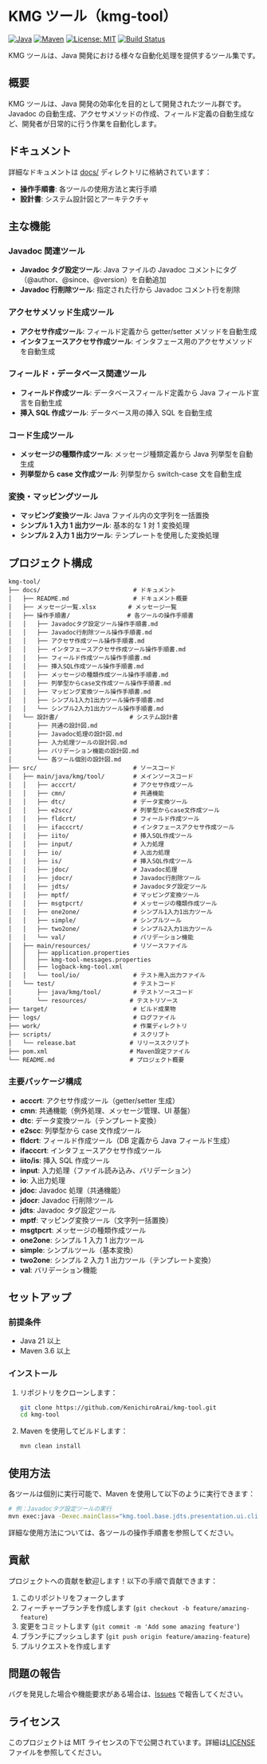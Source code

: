 # KMG ツール（kmg-tool）

[![Java](https://img.shields.io/badge/Java-21-orange.svg)](https://www.oracle.com/java/)
[![Maven](https://img.shields.io/badge/Maven-3.6+-blue.svg)](https://maven.apache.org/)
[![License: MIT](https://img.shields.io/badge/License-MIT-yellow.svg)](https://opensource.org/licenses/MIT)
[![Build Status](https://img.shields.io/badge/Build-Passing-brightgreen.svg)](https://github.com/your-username/kmg-tool)

KMG ツールは、Java 開発における様々な自動化処理を提供するツール集です。

## 概要

KMG ツールは、Java 開発の効率化を目的として開発されたツール群です。Javadoc の自動生成、アクセサメソッドの作成、フィールド定義の自動生成など、開発者が日常的に行う作業を自動化します。

## ドキュメント

詳細なドキュメントは [docs/](docs/) ディレクトリに格納されています：

- **操作手順書**: 各ツールの使用方法と実行手順
- **設計書**: システム設計図とアーキテクチャ

## 主な機能

### Javadoc 関連ツール

- **Javadoc タグ設定ツール**: Java ファイルの Javadoc コメントにタグ（@author、@since、@version）を自動追加
- **Javadoc 行削除ツール**: 指定された行から Javadoc コメント行を削除

### アクセサメソッド生成ツール

- **アクセサ作成ツール**: フィールド定義から getter/setter メソッドを自動生成
- **インタフェースアクセサ作成ツール**: インタフェース用のアクセサメソッドを自動生成

### フィールド・データベース関連ツール

- **フィールド作成ツール**: データベースフィールド定義から Java フィールド宣言を自動生成
- **挿入 SQL 作成ツール**: データベース用の挿入 SQL を自動生成

### コード生成ツール

- **メッセージの種類作成ツール**: メッセージ種類定義から Java 列挙型を自動生成
- **列挙型から case 文作成ツール**: 列挙型から switch-case 文を自動生成

### 変換・マッピングツール

- **マッピング変換ツール**: Java ファイル内の文字列を一括置換
- **シンプル 1 入力 1 出力ツール**: 基本的な 1 対 1 変換処理
- **シンプル 2 入力 1 出力ツール**: テンプレートを使用した変換処理

## プロジェクト構成

```test
kmg-tool/
├── docs/                          # ドキュメント
│   ├── README.md                  # ドキュメント概要
│   ├── メッセージ一覧.xlsx         # メッセージ一覧
│   ├── 操作手順書/                # 各ツールの操作手順書
│   │   ├── Javadocタグ設定ツール操作手順書.md
│   │   ├── Javadoc行削除ツール操作手順書.md
│   │   ├── アクセサ作成ツール操作手順書.md
│   │   ├── インタフェースアクセサ作成ツール操作手順書.md
│   │   ├── フィールド作成ツール操作手順書.md
│   │   ├── 挿入SQL作成ツール操作手順書.md
│   │   ├── メッセージの種類作成ツール操作手順書.md
│   │   ├── 列挙型からcase文作成ツール操作手順書.md
│   │   ├── マッピング変換ツール操作手順書.md
│   │   ├── シンプル1入力1出力ツール操作手順書.md
│   │   └── シンプル2入力1出力ツール操作手順書.md
│   └── 設計書/                    # システム設計書
│       ├── 共通の設計図.md
│       ├── Javadoc処理の設計図.md
│       ├── 入力処理ツールの設計図.md
│       ├── バリデーション機能の設計図.md
│       └── 各ツール個別の設計図.md
├── src/                           # ソースコード
│   ├── main/java/kmg/tool/        # メインソースコード
│   │   ├── acccrt/                # アクセサ作成ツール
│   │   ├── cmn/                   # 共通機能
│   │   ├── dtc/                   # データ変換ツール
│   │   ├── e2scc/                 # 列挙型からcase文作成ツール
│   │   ├── fldcrt/                # フィールド作成ツール
│   │   ├── ifacccrt/              # インタフェースアクセサ作成ツール
│   │   ├── iito/                  # 挿入SQL作成ツール
│   │   ├── input/                 # 入力処理
│   │   ├── io/                    # 入出力処理
│   │   ├── is/                    # 挿入SQL作成ツール
│   │   ├── jdoc/                  # Javadoc処理
│   │   ├── jdocr/                 # Javadoc行削除ツール
│   │   ├── jdts/                  # Javadocタグ設定ツール
│   │   ├── mptf/                  # マッピング変換ツール
│   │   ├── msgtpcrt/              # メッセージの種類作成ツール
│   │   ├── one2one/               # シンプル1入力1出力ツール
│   │   ├── simple/                # シンプルツール
│   │   ├── two2one/               # シンプル2入力1出力ツール
│   │   └── val/                   # バリデーション機能
│   ├── main/resources/            # リソースファイル
│   │   ├── application.properties
│   │   ├── kmg-tool-messages.properties
│   │   ├── logback-kmg-tool.xml
│   │   └── tool/io/               # テスト用入出力ファイル
│   └── test/                      # テストコード
│       ├── java/kmg/tool/         # テストソースコード
│       └── resources/            # テストリソース
├── target/                        # ビルド成果物
├── logs/                          # ログファイル
├── work/                          # 作業ディレクトリ
├── scripts/                       # スクリプト
│   └── release.bat               # リリーススクリプト
├── pom.xml                       # Maven設定ファイル
└── README.md                     # プロジェクト概要
```

### 主要パッケージ構成

- **acccrt**: アクセサ作成ツール（getter/setter 生成）
- **cmn**: 共通機能（例外処理、メッセージ管理、UI 基盤）
- **dtc**: データ変換ツール（テンプレート変換）
- **e2scc**: 列挙型から case 文作成ツール
- **fldcrt**: フィールド作成ツール（DB 定義から Java フィールド生成）
- **ifacccrt**: インタフェースアクセサ作成ツール
- **iito/is**: 挿入 SQL 作成ツール
- **input**: 入力処理（ファイル読み込み、バリデーション）
- **io**: 入出力処理
- **jdoc**: Javadoc 処理（共通機能）
- **jdocr**: Javadoc 行削除ツール
- **jdts**: Javadoc タグ設定ツール
- **mptf**: マッピング変換ツール（文字列一括置換）
- **msgtpcrt**: メッセージの種類作成ツール
- **one2one**: シンプル 1 入力 1 出力ツール
- **simple**: シンプルツール（基本変換）
- **two2one**: シンプル 2 入力 1 出力ツール（テンプレート変換）
- **val**: バリデーション機能

## セットアップ

### 前提条件

- Java 21 以上
- Maven 3.6 以上

### インストール

1. リポジトリをクローンします：

   ```bash
   git clone https://github.com/KenichiroArai/kmg-tool.git
   cd kmg-tool
   ```

2. Maven を使用してビルドします：

   ```bash
   mvn clean install
   ```

## 使用方法

各ツールは個別に実行可能で、Maven を使用して以下のように実行できます：

```bash
# 例：Javadocタグ設定ツールの実行
mvn exec:java -Dexec.mainClass="kmg.tool.base.jdts.presentation.ui.cli.JavadocTagSetterTool"
```

詳細な使用方法については、各ツールの操作手順書を参照してください。

## 貢献

プロジェクトへの貢献を歓迎します！以下の手順で貢献できます：

1. このリポジトリをフォークします
2. フィーチャーブランチを作成します (`git checkout -b feature/amazing-feature`)
3. 変更をコミットします (`git commit -m 'Add some amazing feature'`)
4. ブランチにプッシュします (`git push origin feature/amazing-feature`)
5. プルリクエストを作成します

## 問題の報告

バグを発見した場合や機能要求がある場合は、[Issues](https://github.com/KenichiroArai/kmg-tool/issues) で報告してください。

## ライセンス

このプロジェクトは MIT ライセンスの下で公開されています。詳細は[LICENSE](LICENSE)ファイルを参照してください。
